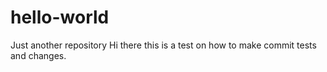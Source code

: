 # hello-world
Just another repository
Hi there this is a test on how to make commit tests and changes.
